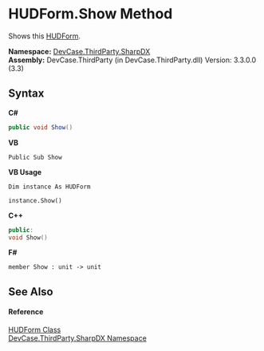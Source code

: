 # HUDForm.Show Method 
 

Shows this <a href="T_DevCase_ThirdParty_SharpDX_HUDForm">HUDForm</a>.

**Namespace:**&nbsp;<a href="N_DevCase_ThirdParty_SharpDX">DevCase.ThirdParty.SharpDX</a><br />**Assembly:**&nbsp;DevCase.ThirdParty (in DevCase.ThirdParty.dll) Version: 3.3.0.0 (3.3)

## Syntax

**C#**<br />
``` C#
public void Show()
```

**VB**<br />
``` VB
Public Sub Show
```

**VB Usage**<br />
``` VB Usage
Dim instance As HUDForm

instance.Show()
```

**C++**<br />
``` C++
public:
void Show()
```

**F#**<br />
``` F#
member Show : unit -> unit 

```


## See Also


#### Reference
<a href="T_DevCase_ThirdParty_SharpDX_HUDForm">HUDForm Class</a><br /><a href="N_DevCase_ThirdParty_SharpDX">DevCase.ThirdParty.SharpDX Namespace</a><br />